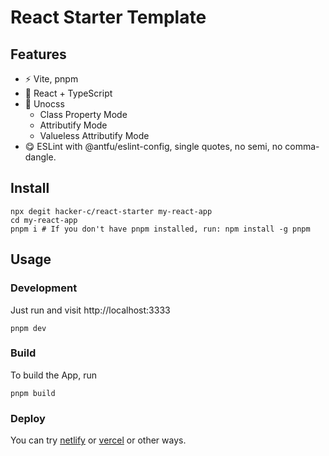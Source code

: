 # React Starter Template

## Features

- ⚡ Vite, pnpm
- 🚀 React + TypeScript
- 🎨 Unocss
  - Class Property Mode
  - Attributify Mode
  - Valueless Attributify Mode
- 😋 ESLint with @antfu/eslint-config, single quotes, no semi, no comma-dangle.

## Install

```
npx degit hacker-c/react-starter my-react-app
cd my-react-app
pnpm i # If you don't have pnpm installed, run: npm install -g pnpm
```

## Usage

### Development

Just run and visit http://localhost:3333
```
pnpm dev
```

### Build

To build the App, run
```
pnpm build
```

### Deploy

You can try [netlify](https://www.netlify.com) or [vercel](https://vercel.com/) or other ways.